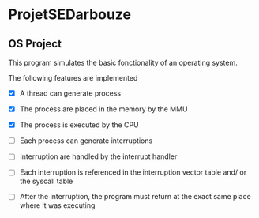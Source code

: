 # ProjetSEDarbouze

## OS Project
This program simulates the basic fonctionality of an operating system.


The following features are implemented
* [X] A thread can generate process
* [X] The process are placed in the memory by the MMU
* [X] The process is executed by the CPU
* [ ] Each process can generate interruptions  
* [ ] Interruption are handled  by the interrupt handler
* [ ] Each interruption is referenced in the interruption vector table and/ or the syscall table
* [ ] After the interruption, the program must return at the exact same place where it was executing

